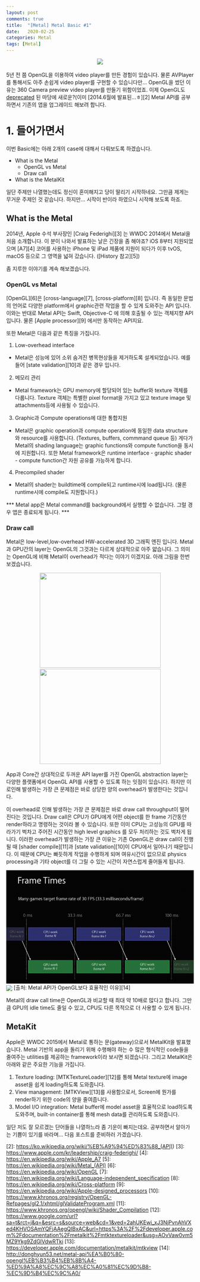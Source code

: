 ```yaml
---
layout: post
comments: true
title:  "[Metal] Metal Basic #1"
date:   2020-02-25
categories: Metal
tags: [Metal]
---
```


<p align="center">
  <img src="https://encrypted-tbn0.gstatic.com/images?q=tbn%3AANd9GcT9AHbNXfr601XLX2QjGfGKFPzTqDordgE7z9nx2BvovKfoOpHK" />
</p>

5년 전 쯤 OpenGL을 이용하여 video player를 만든 경험이 있습니다. 물론 AVPlayer를 통해서도 아주 손쉽게 video player를 구현할 수 있습니다만... OpenGL을 썼던 이유는 360 Camera preview video player를 만들기 위함이었죠. 이제 OpenGL도 [deprecated][1] 된 마당에 새로운?(이미 [2014.6월에 발표된...ㅎ][2] Metal API를 공부하면서 기존의 앱을 업그레이드 해보려 합니다.

# 1. 들어가면서

이번 Basic에는 아래 2개의 case에 대해서 다뤄보도록 하겠습니다. 

* What is the Metal
  * OpenGL vs Metal 
  * Draw call
* What is the MetalKit


일단 주제만 나열했는데도 정신이 혼미해지고 당이 딸리기 시작하네요. 그만큼 제게는 무거운 주제인 것 같습니다. 하지만... 시작이 반이라 하였으니 시작해 보도록 하죠.

## What is the Metal

2014년, Apple 수석 부사장인 [Craig Federighi][3] 는 WWDC 2014에서 Metal을 처음 소개합니다. 이 분이 나와서 발표하는 날은 긴장을 좀 해야죠? iOS 8부터 지원되었으며 [A7][4] 코어를 사용하는 iPhone 및 iPad 제품에 지원이 되다가 이후 tvOS, macOS 등으로 그 영역을 넓혀 갔습니다. ([History 참고][5])

좀 지루한 이야기를 계속 해보겠습니다.

### OpenGL vs Metal
[OpenGL][6]은 [cross-language][7], [cross-platform][8] 입니다. 즉 동일한 문법의 언어로 다양한 platform에서 graphic관련 작업을 할 수 있게 도와주는 API 입니다. 이와는 반대로 Metal API는 Swift, Objective-C 에 의해 호출될 수 있는 객체지향 API 입니다. 물론 [Apple processor][9] 에서만 동작하는 API지요.

또한 Metal은 다음과 같은 특징을 가집니다.

1. Low-overhead interface
- Metal은 성능에 있어 소위 숨겨진 병목현상들을 제거하도록 설계되었습니다. 예를들어 [state validation][10]과 같은 경우 입니다.
2. 메모리 관리
- Metal framework는 GPU memory에 할당되어 있는 buffer와 texture 객체를 다룹니다. Texture 객체는 특별한 pixel format을 가지고 있고 texture image 및 attachments등에 사용될 수 있습니다.
3. Graphic과 Compute operations에 대한 통합지원
- Metal은 graphic operation과 compute operation에 동일한 data structure 와 resource를 사용합니다. (Textures, buffers, commmand queue 등) 게다가 Metal의 shading language는 graphic functions와 compute function을 동시에 지원합니다. 또한 Metal framework은 runtime interface - graphic shader - compute function간 자원 공유를 가능하게 합니다.
4. Precompiled shader
- Metal의 shader는 buildtime에 compile되고 runtime시에 load됩니다. (물론 runtime시에 compile도 지원합니다.)

*** Metal app은 Metal command를 background에서 실행할 수 없습니다. 그럴 경우 앱은 종료되게 됩니다. ***


### Draw call

Metal은 low-level,low-overhead HW-accelerated 3D 그래픽 엔진 입니다. Metal과 GPU간의 layer는 OpenGL의 그것과는 다르게 상대적으로 아주 얇습니다. 그 의미는 OpenGL에 비해 Metal이 overhead가 적다는 이야기 이겠지요. 아래 그림을 한번 보겠습니다.

<p align="center">
  <img src="https://architosh.com/wp-content/uploads/2015/06/metal_1.jpg" width="325" height="255" />
  <img src="https://architosh.com/wp-content/uploads/2015/06/metal-2.jpg" width="325" height="255" />
</p>

App과 Core간 상대적으로 두꺼운 API layer를 가진 OpenGL abstraction layer는 다양한 플랫폼에서 OpenGL API를 사용할 수 있도록 하는 잇점이 있습니다. 하지만 이로인해 발생하는 가장 큰 문제점은 바로 상당한 양의 overhead가 발생한다는 것입니다.

이 overhead로 인해 발생하는 가장 큰 문제점은 바로 draw call throughput이 떨어진다는 것입니다. Draw call은 CPU가 GPU에게 어떤 object를 한 frame 기간동안 render하라고 명령하는 것이라 볼 수 있습니다. 또한 이미 CPU는 고성능의 GPU를 따라가기 벅차고 주어진 시간동안 high level graphics 를 모두 처리하는 것도 벅차게 됩니다. 이러한 overhead가 발생하는 가장 큰 이유는 기존 OpenGL은 draw call이 진행될 때 [shader compile][11]과 [state validation][10]이 CPU에서 일어나기 때문입니다. 이 때문에 CPU는 빠듯하게 작업을 수행하게 되며 여유시간이 없으므로 physics processing과 기타 object를 더 그릴 수 있는 시간이 자연스럽게 줄어들게 됩니다.

<img align = "center" src="CPU_GPU_pipeline-768x462.png" />
<img align = "center" src="Metal/Metal_advantage-1024x680.png" />
[출처: Metal API가 OpenGL보다 효율적인 이유][14]


Metal의 draw call time은 OpenGL과 비교할 때 최대 약 10배로 많다고 합니다. 그만큼 GPU의 idle time도 줄일 수 있고, CPU도 다른 목적으로 더 사용할 수 있게 됩니다.

## MetaKit

Apple은 WWDC 2015에서 Metal로 통하는 문(gateway)으로서 MetalKit을 발표했습니다. Metal 기반의 app을 돌리기 위해 수행해야 하는 수 많은 형식적인 code들을 줄여주는 utilities를 제공하는 framework이라 보시면 되겠습니다. 그리고 MetalKit은 아래와 같은 주요한 기능을 가집니다.

1. Texture loading: [MTKTextureLoader][12]를 통해 Metal texture에 image asset을 쉽게 loading하도록 도와줍니다.
2. View management: [MTKView][13]를 사용함으로서, Screen에 뭔가를 render하기 위한 code의 양을 줄여줍니다.
3. Model I/O integration: Metal buffer에 model asset을 효율적으로 load하도록 도와주며, built-in container를 통해 mesh data를 관리하도록 도와줍니다.

일단 저도 잘 모르겠는 단어들을 나열하느라 좀 기운이 빠지는데요. 공부하면서 알아가는 기쁨이 있기를 바라며... 다음 포스트를 준비하러 가겠습니다.

[1]: https://developer.apple.com/documentation/opengles/
[2]: https://ko.wikipedia.org/wiki/%EB%A9%94%ED%83%88_(API))
[3]: https://www.apple.com/kr/leadership/craig-federighi/
[4]: https://en.wikipedia.org/wiki/Apple_A7
[5]: https://en.wikipedia.org/wiki/Metal_(API)
[6]: https://en.wikipedia.org/wiki/OpenGL
[7]: https://en.wikipedia.org/wiki/Language-independent_specification
[8]: https://en.wikipedia.org/wiki/Cross-platform
[9]: https://en.wikipedia.org/wiki/Apple-designed_processors
[10]: https://www.khronos.org/registry/OpenGL-Refpages/gl2.1/xhtml/glValidateProgram.xml
[11]: https://www.khronos.org/opengl/wiki/Shader_Compilation
[12]: https://www.google.com/url?sa=t&rct=j&q=&esrc=s&source=web&cd=1&ved=2ahUKEwi_xJ3NjPvnAhVXed4KHVOSAmYQFjAAegQIBxAC&url=https%3A%2F%2Fdeveloper.apple.com%2Fdocumentation%2Fmetalkit%2Fmtktextureloader&usg=AOvVaw0vm5MZ9Ykg9ZdGlVdwRTki
[13]: https://developer.apple.com/documentation/metalkit/mtkview
[14]: http://donghyun53.net/metal-api%EA%B0%80-opengl%EB%B3%B4%EB%8B%A4-%ED%9A%A8%EC%9C%A8%EC%A0%81%EC%9D%B8-%EC%9D%B4%EC%9C%A0/
